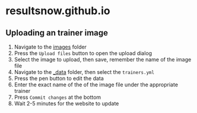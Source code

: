 # resultsnow.github.io

## Uploading an trainer image

1. Navigate to the [images](/images) folder
1. Press the `Upload files` button to open the upload dialog
1. Select the image to upload, then save, remember the name of the image file
1. Navigate to the [\_data](/_data) folder, then select the `trainers.yml`
1. Press the pen button to edit the data
1. Enter the exact name of the of the image file under the appropriate trainer
1. Press `Commit changes` at the bottom
1. Wait 2-5 minutes for the website to update
